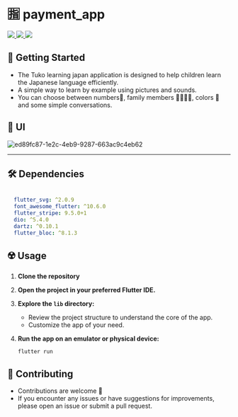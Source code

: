 # 🈯 payment_app


<div align="start">
     <a href="https://api.visitorbadge.io/api/visitors?path=payment_app&label=People%20who%20visited%20this%20page&countColor=%23263759" target="_blank">
        <img src="https://api.visitorbadge.io/api/visitors?path=payment_app&label=People%20who%20visited%20this%20page&countColor=%23263759" target="_blank" />
    </a>
    <a href="https://www.linkedin.com/in/salah-medhat-2bb9b3171/" target="_blank">
        <img src="https://img.shields.io/badge/LinkedIn-0077B5?style=for-the-badge&logo=linkedin&logoColor=white" target="_blank" />
    </a>
  <a href="salah223310@gmail.com">
    <img src="https://img.shields.io/badge/Gmail-333333?style=for-the-badge&logo=gmail&logoColor=red" />

  </a>

  </a>
</div>

## 🚀 Getting Started

- The Tuko learning japan application is designed to help children learn the Japanese language efficiently.
- A simple way to learn by example using pictures and sounds.
- You can choose between numbers🔢, family members 👨‍👩‍👧‍👧, colors 🔴 and some simple conversations.

## 🤳 UI


![ed89fc87-1e2c-4eb9-9287-663ac9c4eb62](https://github.com/SalahLuha/payment_app/assets/76949573/48f464bf-f743-443c-981e-ba966a97fd17)



<hr>

## 🛠 Dependencies

```pubspec.yaml

  flutter_svg: ^2.0.9
  font_awesome_flutter: ^10.6.0
  flutter_stripe: 9.5.0+1
  dio: ^5.4.0
  dartz: ^0.10.1
  flutter_bloc: ^8.1.3

```

## ☢️ Usage

1. **Clone the repository**

2. **Open the project in your preferred Flutter IDE.**

3. **Explore the `lib` directory:**

    - Review the project structure to understand the core of the app.
    - Customize the app of your need.

4. **Run the app on an emulator or physical device:**

    ```bash
    flutter run
    ```

## 🚨 Contributing

- Contributions are welcome 💜
- If you encounter any issues or have suggestions for improvements, please open an issue or submit a pull request.


